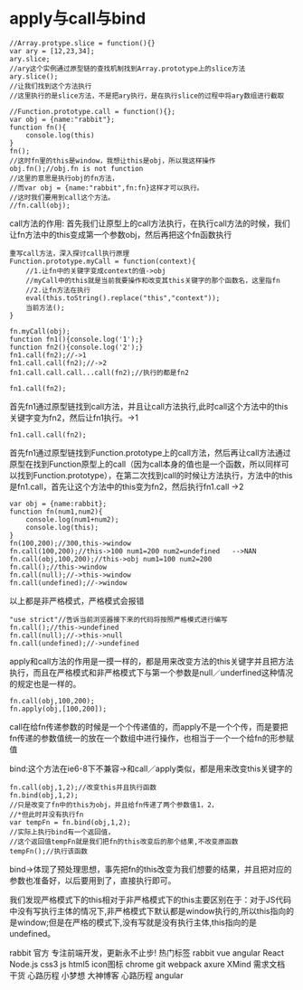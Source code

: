 # apply与call与bind
```
//Array.protype.slice = function(){}
var ary = [12,23,34];
ary.slice;
//ary这个实例通过原型链的查找机制找到Array.prototype上的slice方法
ary.slice();
//让我们找到这个方法执行
//这里执行的是slice方法，不是把ary执行，是在执行slice的过程中将ary数组进行截取
```
```
//Function.prototype.call = function(){};
var obj = {name:"rabbit"};
function fn(){
    console.log(this)
}
fn();
//这时fn里的this是window，我想让this是obj，所以我这样操作
obj.fn();//obj.fn is not function
//这里的意思是执行obj的fn方法，
//而var obj = {name:"rabbit",fn:fn}这样才可以执行。
//这时我们要用到call这个方法。
//fn.call(obj);
```
call方法的作用: 首先我们让原型上的call方法执行，在执行call方法的时候，我们让fn方法中的this变成第一个参数obj，然后再把这个fn函数执行
```
重写call方法，深入探讨call执行原理
Function.prototype.myCall = function(context){
    //1.让fn中的关键字变成context的值->obj
    //myCall中的this就是当前我要操作和改变其this关键字的那个函数名，这里指fn
    //2.让fn方法在执行
    eval(this.toString().replace("this","context"));
    当前方法();
}
```
```
fn.myCall(obj);
function fn1(){console.log('1');}
function fn2(){console.log('2');}
fn1.call(fn2);//->1
fn1.call.call(fn2);//->2
fn1.call.call.call...call(fn2);//执行的都是fn2
```
`fn1.call(fn2);`

首先fn1通过原型链找到call方法，并且让call方法执行,此时call这个方法中的this关键字变为fn2，然后让fn1执行。->1

`fn1.call.call(fn2);`

首先fn1通过原型链找到Function.prototype上的call方法，然后再让call方法通过原型在找到Function原型上的call（因为call本身的值也是一个函数，所以同样可以找到Function.prototype），在第二次找到call的时候让方法执行，方法中的this是fn1.call，首先让这个方法中的this变为fn2，然后执行fn1.call ->2
```
var obj = {name:rabbit};
function fn(num1,num2){
    console.log(num1+num2);
    console.log(this);
}
fn(100,200);//300,this->window 
fn.call(100,200);//this->100 num1=200 num2=undefined   -->NAN
fn.call(obj,100,200);//this->obj num1=100 num2=200 
fn.call();//this->window
fn.call(null);//->this->window
fn.call(undefined);//->window
```
以上都是非严格模式，严格模式会报错
```
"use strict"//告诉当前浏览器接下来的代码将按照严格模式进行编写
fn.call();//this->undefined
fn.call(null);//->this->null
fn.call(undefined);//->undefined
```
apply和call方法的作用是一摸一样的，都是用来改变方法的this关键字并且把方法执行，而且在严格模式和非严格模式下与第一个参数是null／underfined这种情况的规定也是一样的。
```
fn.call(obj,100,200);
fn.apply(obj,[100,200]);
```
call在给fn传递参数的时候是一个个传递值的，而apply不是一个个传，而是要把fn传递的参数值统一的放在一个数组中进行操作，也相当于一个一个给fn的形参赋值

bind:这个方法在ie6-8下不兼容->和call／apply类似，都是用来改变this关键字的
```
fn.call(obj,1,2);//改变this并且执行函数
fn.bind(obj,1,2);
//只是改变了fn中的this为obj，并且给fn传递了两个参数值1，2，
//*但此时并没有执行fn
var tempFn = fn.bind(obj,1,2);
//实际上执行bind有一个返回值，
//这个返回值tempFn就是我们把fn的this改变后的那个结果,不改变原函数
tempFn();//执行该函数
```
bind->体现了预处理思想，事先把fn的this改变为我们想要的结果，并且把对应的参数也准备好，以后要用到了，直接执行即可。

我们发现严格模式下的this相对于非严格模式下的this主要区别在于：对于JS代码中没有写执行主体的情况下,非严格模式下默认都是window执行的,所以this指向的是window;但是在严格的模式下,没有写就是没有执行主体,this指向的是undefined。


rabbit
官方
专注前端开发，更新永不止步!
热门标签
rabbit
vue
angular
React
Node.js
css3
js
html5
icon图标
chrome
git
webpack
axure
XMind
需求文档
干货
心路历程
小梦想
大神博客
心路历程
angular